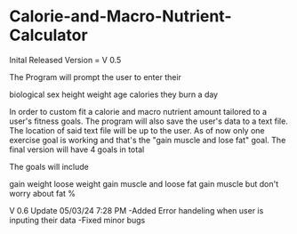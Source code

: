 # Calorie-and-Macro-Nutrient-Calculator

Inital Released Version = V 0.5

The Program will prompt the user to enter their 

biological sex 
height
weight
age
calories they burn a day 

In order to custom fit a calorie and macro nutrient amount tailored to a user's fitness goals.
The program will also save the user's data to a text file. The location of said text file will be up to the user. 
As of now only one exercise goal is working and that's the "gain muscle and lose fat" goal. 
The final version will have 4 goals in total

The goals will include

gain weight
loose weight
gain muscle and loose fat
gain muscle but don't worry about fat %

V 0.6 Update 05/03/24 7:28 PM
  -Added Error handeling when user is inputing their data
  -Fixed minor bugs
